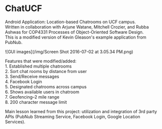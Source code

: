 # ChatUCF

Android Application: Location-based Chatrooms on UCF campus.<br>
Written in collaboration with Arjune Watane, Mitchell Crozier, and Rubba Ashwas for COP4331 Processes of Object-Oriented Software Design.<br>
This is a modified version of Kevin Gleason's example application from PubNub.<br>

![GUI images](/img/Screen Shot 2016-07-02 at 3.05.34 PM.png)

Features that were modified/added:<br>
    1. Established multiple chatrooms <br>
    2. Sort chat rooms by distance from user <br>
    3. Send/Receive messages <br>
    4. Facebook Login <br>
    5. Designated chatrooms across campus <br>
    6. Shows available users in chatroom <br>
    7. Geofencing–2 mile range <br>
    8. 200 character message limit <br>
    
Main lesson learned from this project: utilization and integration of 3rd party APIs (PubNub Streaming Service, Facebook Login, Google Location Services). 





